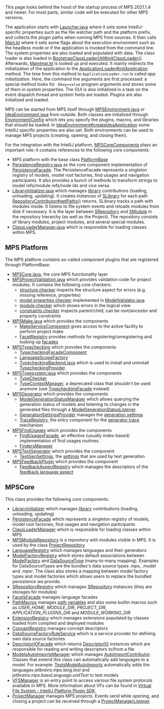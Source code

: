 This page looks behind the hood of the startup process of MPS 2021.1.4 and newer. For most parts, similar code will be executed
for other MPS versions.

The application starts with [Launcher.java](https://github.com/JetBrains/MPS/blob/master/startup/src/jetbrains/mps/Launcher.java) where it sets some IntelliJ-specific properties such as the file watcher path and the platform prefix, and collects the plugin paths when running MPS from sources.
It then calls [Main.kt](https://github.com/JetBrains/intellij-community/blob/master/platform/bootstrap/src/com/intellij/idea/Main.kt) where it sets some flags about the execution environment such as the headless
mode or if the application is invoked from the command line. The system properties are also loaded and populated with data.
The class loader is also loaded in [BootstrapClassLoaderUtil#initClassLoader()](https://github.com/JetBrains/intellij-community/blob/master/platform/bootstrap/src/com/intellij/idea/BootstrapClassLoaderUtil.java#L56). Afterwards, [MainImpl.kt](https://github.com/JetBrains/intellij-community/blob/master/platform/platform-main/src/com/intellij/idea/MainImpl.kt) is looked up
and executed. It mainly redirects the initialization of the application to the [ApplicationLoader#initApplication](https://github.com/JetBrains/intellij-community/blob/master/platform/platform-impl/src/com/intellij/idea/ApplicationLoader.kt#L63) method.
The time from this method to `ApplicationLoader.run` is called *app initialization*. Here, the command line arguments are
first processed: a special method looks for `-Dkey=value` program arguments and stores some of them in system properties.
The GUI is also initialized in a task on the event dispatch thread and system fonts are loaded. Plugins are also initialized
and loaded.

MPS can be started from MPS itself through [MPSEnvironment.java](https://github.com/JetBrains/MPS/blob/master/core/tool/environment/source_gen/jetbrains/mps/tool/environment/MpsEnvironment.java) or [IdeaEnvironment.java](https://github.com/JetBrains/MPS/blob/master/workbench/mps-platform/jetbrains.mps.ide.platform/source_gen/jetbrains/mps/tool/environment/IdeaEnvironment.java) from outside. Both classes are initialized through [EnvironmentConfig](http://127.0.0.1:63320/node?ref=r%3A2876f1ee-0b45-4db5-8c09-0682cdee5c67%28jetbrains.mps.tool.environment%29%2F7413225496542992777) which lets you specify the plugins, macros, and libraries that should be loaded. In [IdeaEnvironment#createIdeaApplication](https://github.com/JetBrains/MPS/blob/master/workbench/mps-platform/jetbrains.mps.ide.platform/source_gen/jetbrains/mps/tool/environment/IdeaEnvironment.java#L157) some IntelliJ specific properties are also set. Both environments can be used to manage MPS projects (creating, opening, and closing them).

 For the integration with the IntelliJ platform, [MPSCoreComponents](https://github.com/JetBrains/MPS/blob/master/workbench/mps-platform/source/jetbrains/mps/ide/MPSCoreComponents.java) plays an important role: it contains references to the following core components:
 
- MPS platform with the base class [PlatformBase](https://github.com/JetBrains/MPS/blob/11da1e6afdcb2a174684ca1a9efaa611da7d3393/core/platform/src-full/jetbrains/mps/core/platform/PlatformBase.java)
- [PersistenceRegistry.java](http://127.0.0.1:63320/node?ref=6ed54515-acc8-4d1e-a16c-9fd6cfe951ea%2Fjava%3Ajetbrains.mps.persistence%28MPS.Core%2F%29%2F%7EPersistenceRegistry) as the core component implementation of [PersistenceFacade](http://127.0.0.1:63320/node?ref=8865b7a8-5271-43d3-884c-6fd1d9cfdd34%2Fjava%3Aorg.jetbrains.mps.openapi.persistence%28MPS.OpenAPI%2F%29%2F%7EPersistenceFacade). The PersistenceFacade represents a singleton registry of models, model root factories, find usages and navigation participants.
  It also provides a bunch of methods to transform strings to model refs/module refs/node ids and vice versa.
- [LibraryInitializer.java](http://127.0.0.1:63320/node?ref=6ed54515-acc8-4d1e-a16c-9fd6cfe951ea%2Fjava%3Ajetbrains.mps.library%28MPS.Core%2F%29%2F%7ELibraryInitializer) which manages [library](http://127.0.0.1:63320/node?ref=6ed54515-acc8-4d1e-a16c-9fd6cfe951ea%2Fjava%3Ajetbrains.mps.library.contributor%28MPS.Core%2F%29%2F%7ELibraryContributor) contributions (loading, unloading, updating). It creates instances of [SLibrary](http://127.0.0.1:63320/node?ref=6ed54515-acc8-4d1e-a16c-9fd6cfe951ea%2Fjava%3Ajetbrains.mps.library%28MPS.Core%2F%29%2F%7ESLibrary) for each path [RepositoryContributor#getPaths()](http://127.0.0.1:63320/node?ref=6ed54515-acc8-4d1e-a16c-9fd6cfe951ea%2Fjava%3Ajetbrains.mps.library.contributor%28MPS.Core%2F%29%2F%7ERepositoryContributor.getPaths%2528%2529) returns. SLibrary tracks a path with modules inside. It listens to file system events and reloads modules from disk if necessary.  It is the layer between [SRepository](http://127.0.0.1:63320/node?ref=8865b7a8-5271-43d3-884c-6fd1d9cfdd34%2Fjava%3Aorg.jetbrains.mps.openapi.module%28MPS.OpenAPI%2F%29%2F%7ESRepository) and [SModule](http://127.0.0.1:63320/node?ref=8865b7a8-5271-43d3-884c-6fd1d9cfdd34%2Fjava%3Aorg.jetbrains.mps.openapi.module%28MPS.OpenAPI%2F%29%2F%7ESModule) in the repository hierarchy (as well as the Project).
  The repository consists of library modules, project modules, and several special modules.
- [ClassLoaderManager.java](http://127.0.0.1:63320/node?ref=6ed54515-acc8-4d1e-a16c-9fd6cfe951ea%2Fjava%3Ajetbrains.mps.classloading%28MPS.Core%2F%29%2F%7EClassLoaderManager) which is responsible for loading classes within MPS.

## MPS Platform

The MPS platform contains so-called component plugins that are registered through PlatformBase:

- [MPSCore.java](https://github.com/JetBrains/MPS/blob/master/core/kernel/source/jetbrains/mps/core/platform/MPSCore.java), the core MPS functionality layer
- [MPSProjectValidation.java](https://github.com/JetBrains/MPS/blob/master/core/project-check/source/jetbrains/mps/core/platform/MPSProjectValidation.java) which provides validation code for project modules. It contains the following core checkers:
    - [structure checker](https://github.com/JetBrains/MPS/blob/master/core/project-check/source/jetbrains/mps/project/validation/StructureChecker.java) inspects the structure aspect for errors (e.g. missing reference, properties)
    - [model properties checker](https://github.com/JetBrains/MPS/blob/master/core/project-check/source/jetbrains/mps/checkers/ModelPropertiesChecker.java) implemented in [ModelValidator.java](https://github.com/JetBrains/MPS/blob/master/core/project-check/source/jetbrains/mps/project/validation/ModelValidator.java)
    - [module checker](https://github.com/JetBrains/MPS/blob/master/core/project-check/source/jetbrains/mps/checkers/ModuleChecker.java) which shows errors in the logical view
    - [constraints checker](https://github.com/JetBrains/MPS/blob/master/core/project-check/source/jetbrains/mps/checkers/ConstraintsChecker.java) inspects parent/child, can be root/ancestor and property constraints
- [MPSMake.java](https://github.com/JetBrains/MPS/blob/master/core/make-runtime/solutions/jetbrains.mps.make/source_gen/jetbrains/mps/make/facets/MPSMake.java) which provides the components
    - [MakeServiceComponent](http://127.0.0.1:63320/node?ref=r%3Ab25dd364-bc3f-4a66-97d1-262009610c5e%28jetbrains.mps.make%29%2F5600956479087952114) gives access to the active facility to perform project make
    - [FacetRegistry](http://127.0.0.1:63320/node?ref=r%3A71895ceb-c89d-4545-aa38-89d1cd891f17%28jetbrains.mps.make.facet%29%2F6168415856807659069) provides methods for registering/unregistering and looking up [facades](https://www.jetbrains.com/help/mps/howto-integrating-into-the-mps-make-framework.html)
- [MPSTypechecking](https://github.com/JetBrains/MPS/blob/master/core/typechecking/source/jetbrains/mps/typechecking/internal/MPSTypechecking.java) which provides the components
    - [TypecheckingFacadeComponent](http://127.0.0.1:63320/node?ref=6ed54515-acc8-4d1e-a16c-9fd6cfe951ea%2Fjava%3Ajetbrains.mps.typechecking.internal%28MPS.Core%2F%29%2F%7ETypecheckingFacadeComponent)
    - [LanguageScopeFactory](http://127.0.0.1:63320/node?ref=6ed54515-acc8-4d1e-a16c-9fd6cfe951ea%2Fjava%3Ajetbrains.mps.languageScope%28MPS.Core%2F%29%2F%7ELanguageScopeFactory) 
    - [TypecheckingBackend.java](http://127.0.0.1:63320/node?ref=6ed54515-acc8-4d1e-a16c-9fd6cfe951ea%2Fjava%3Ajetbrains.mps.typechecking.backend%28MPS.Core%2F%29%2F%7ETypecheckingBackend) which is used to install and uninstall [TypecheckingProvider](http://127.0.0.1:63320/node?ref=6ed54515-acc8-4d1e-a16c-9fd6cfe951ea%2Fjava%3Ajetbrains.mps.typechecking.backend%28MPS.Core%2F%29%2F%7ETypecheckingProvider).
- [MPSTypesystem.java](http://127.0.0.1:63320/node?ref=6ed54515-acc8-4d1e-a16c-9fd6cfe951ea%2Fjava%3Ajetbrains.mps.typesystem%28MPS.Core%2F%29%2F%7EMPSTypesystem) which provides the components
    - [TypeChecker](http://127.0.0.1:63320/node?ref=6ed54515-acc8-4d1e-a16c-9fd6cfe951ea%2Fjava%3Ajetbrains.mps.typesystem.inference%28MPS.Core%2F%29%2F%7ETypeChecker)
    - [TypeContextManager](http://127.0.0.1:63320/node?ref=6ed54515-acc8-4d1e-a16c-9fd6cfe951ea%2Fjava%3Ajetbrains.mps.typesystem.inference%28MPS.Core%2F%29%2F%7ETypeContextManager), a deprecated class that shouldn't be used anymore (use [TypecheckingFacade](http://127.0.0.1:63320/node?ref=6ed54515-acc8-4d1e-a16c-9fd6cfe951ea%2Fjava%3Ajetbrains.mps.typechecking%28MPS.Core%2F%29%2F%7ETypecheckingFacade) instead)
- [MPSGenerator](http://127.0.0.1:63320/node?ref=6ed54515-acc8-4d1e-a16c-9fd6cfe951ea%2Fjava%3Ajetbrains.mps.typesystem.inference%28MPS.Core%2F%29%2F%7ETypeContextManager) which provides the components
    - [ModelGenerationStatusManager](http://127.0.0.1:63320/node?ref=6ed54515-acc8-4d1e-a16c-9fd6cfe951ea%2Fjava%3Ajetbrains.mps.generator%28MPS.Core%2F%29%2F%7EModelGenerationStatusManager) which allows querying the generation status of models and listening to changes in the generated files through a [ModelGenerationStatusListener](http://127.0.0.1:63320/node?ref=6ed54515-acc8-4d1e-a16c-9fd6cfe951ea%2Fjava%3Ajetbrains.mps.generator%28MPS.Core%2F%29%2F%7EModelGenerationStatusListener).
    - [GenerationSettingsProvider](http://127.0.0.1:63320/node?ref=6ed54515-acc8-4d1e-a16c-9fd6cfe951ea%2Fjava%3Ajetbrains.mps.generator%28MPS.Core%2F%29%2F%7EGenerationSettingsProvider) manages the [generation settings](https://www.jetbrains.com/help/mps/generator.html)
    - [TraceRegistry](http://127.0.0.1:63320/node?ref=6ed54515-acc8-4d1e-a16c-9fd6cfe951ea%2Fjava%3Ajetbrains.mps.generator.trace%28MPS.Core%2F%29%2F%7ETraceRegistry), the entry component for the [generator trace](https://www.jetbrains.com/help/mps/generator-cookbook.html#canidebugthegenerationprocess?) mechanism
- [MPSFindUsages](https://github.com/JetBrains/MPS/blob/master/core/findUsages-runtime/source_gen/jetbrains/mps/ide/findusages/MPSFindUsages.java) which provides the components
    - [FindUsagesFacade](http://127.0.0.1:63320/node?ref=8865b7a8-5271-43d3-884c-6fd1d9cfdd34%2Fjava%3Aorg.jetbrains.mps.openapi.module%28MPS.OpenAPI%2F%29%2F%7EFindUsagesFacade), an effective (usually index-based) implementation of find usages routines.
    - [FindersManager](http://127.0.0.1:63320/node?ref=r%3A78f1dc30-d9c6-41ba-bc9c-1e73f8bda079%28jetbrains.mps.ide.findusages%29%2F8568892084424438073)
- [MPSTextGenerator](https://github.com/JetBrains/MPS/blob/master/core/textgen/source/jetbrains/mps/text/impl/MPSTextGenerator.java) which provides the component 
    - [TextGenSettings](https://github.com/JetBrains/MPS/blob/master/core/textgen/source/jetbrains/mps/text/TextGenSettings.java), the [settings](https://www.jetbrains.com/help/mps/generator.html#:~:text=in%20the%20generators.-,textgen%20options,-Fail%20if%20textgen) that are used by text generation
- [MPSFeedbackPlugin](https://github.com/JetBrains/MPS/blob/master/core/aspects/feedback/feedback-api/source/jetbrains/mps/core/aspects/feedback/api/MPSFeedbackPlugin.java) which provides the component
    - [FeedbackAspectRegistry](http://127.0.0.1:63320/node?ref=9e9ef4e2-decf-4e97-bf80-9109e8b759bb%2Fjava%3Ajetbrains.mps.core.aspects.feedback.api%28jetbrains.mps.lang.feedback.api%2F%29%2F%7EFeedbackAspectRegistry) which manages the descriptors of the [feedback language aspect](https://www.jetbrains.com/help/mps/feedback.html#feedbackaspect)

## MPSCore

This class provides the following core components:

- [LibraryInitializer](http://127.0.0.1:63320/node?ref=6ed54515-acc8-4d1e-a16c-9fd6cfe951ea%2Fjava%3Ajetbrains.mps.library%28MPS.Core%2F%29%2F%7ELibraryInitializer) which manages [library](http://127.0.0.1:63320/node?ref=6ed54515-acc8-4d1e-a16c-9fd6cfe951ea%2Fjava%3Ajetbrains.mps.library.contributor%28MPS.Core%2F%29%2F%7ELibraryContributor) contributions (loading, unloading, updating)
- [PersistenceFacade](http://127.0.0.1:63320/node?ref=8865b7a8-5271-43d3-884c-6fd1d9cfdd34%2Fjava%3Aorg.jetbrains.mps.openapi.persistence%28MPS.OpenAPI%2F%29%2F%7EPersistenceFacade) which represents a singleton registry of models, model root factories, find usages and navigation participants
- [ClassLoaderManager](http://127.0.0.1:63320/node?ref=6ed54515-acc8-4d1e-a16c-9fd6cfe951ea%2Fjava%3Ajetbrains.mps.classloading%28MPS.Core%2F%29%2F%7EClassLoaderManager) which is responsible for loading classes within MPS
- [MPSModuleRepository](http://127.0.0.1:63320/node?ref=6ed54515-acc8-4d1e-a16c-9fd6cfe951ea%2Fjava%3Ajetbrains.mps.smodel%28MPS.Core%2F%29%2F%7EMPSModuleRepository) is a repository with modules visible in MPS. It is used by the class [ProjectRepository](http://127.0.0.1:63320/node?ref=6ed54515-acc8-4d1e-a16c-9fd6cfe951ea%2Fjava%3Ajetbrains.mps.project%28MPS.Core%2F%29%2F%7EProjectRepository)
- [LanguageRegistry](http://127.0.0.1:63320/node?ref=6ed54515-acc8-4d1e-a16c-9fd6cfe951ea%2Fjava%3Ajetbrains.mps.smodel.language%28MPS.Core%2F%29%2F%7ELanguageRegistry) which manages languages and their generators
- [ModelFactoryRegistry](http://127.0.0.1:63320/node?ref=6ed54515-acc8-4d1e-a16c-9fd6cfe951ea%2Fjava%3Ajetbrains.mps.extapi.persistence%28MPS.Core%2F%29%2F%7EModelFactoryRegistry) which
  stores default associations between [ModelFactory](http://127.0.0.1:63320/node?ref=8865b7a8-5271-43d3-884c-6fd1d9cfdd34%2Fjava%3Aorg.jetbrains.mps.openapi.persistence%28MPS.OpenAPI%2F%29%2F%7EModelFactory) and [DataSourceType](http://127.0.0.1:63320/node?ref=8865b7a8-5271-43d3-884c-6fd1d9cfdd34%2Fjava%3Aorg.jetbrains.mps.openapi.persistence.datasource%28MPS.OpenAPI%2F%29%2F%7EDataSourceType) (many-to-many mapping). Examples for DataSourceTypes are the bundles's data source types *.mps*, *.model* and *.mpsr*. The class also stores a mapping between model factory types and model factories which allows users to replace the bundled persistence we provide.
- [SRepositoryRegistry](http://127.0.0.1:63320/node?ref=6ed54515-acc8-4d1e-a16c-9fd6cfe951ea%2Fjava%3Ajetbrains.mps.extapi.module%28MPS.Core%2F%29%2F%7ESRepositoryRegistry) which manages [SRepository](http://127.0.0.1:63320/node?ref=8865b7a8-5271-43d3-884c-6fd1d9cfdd34%2Fjava%3Aorg.jetbrains.mps.openapi.module%28MPS.OpenAPI%2F%29%2F%7ESRepository) instances (they are storages for modules)
- [FacetsFacade](http://127.0.0.1:63320/node?ref=8865b7a8-5271-43d3-884c-6fd1d9cfdd34%2Fjava%3Aorg.jetbrains.mps.openapi.module%28MPS.OpenAPI%2F%29%2F%7EFacetsFacade) manages language facades
- [PathMacros](http://127.0.0.1:63320/node?ref=6ed54515-acc8-4d1e-a16c-9fd6cfe951ea%2Fjava%3Ajetbrains.mps.project%28MPS.Core%2F%29%2F%7EPathMacros) manages [path variables](https://www.jetbrains.com/help/mps/absolute-path-variables.html) and also some builtin macros such as *USER_HOME*, *MODULE_DIR*, *PROJECT_DIR*, *APPLICATION_PLUGINS_DIR* and *MODULE_WORKING_DIR*
- [ExtensionRegistry](http://127.0.0.1:63320/node?ref=6ed54515-acc8-4d1e-a16c-9fd6cfe951ea%2Fjava%3Ajetbrains.mps.smodel.language%28MPS.Core%2F%29%2F%7EExtensionRegistry) which manages extensions populated by classes loaded from compiled and deployed modules
- [ConceptRegistry](http://127.0.0.1:63320/node?ref=6ed54515-acc8-4d1e-a16c-9fd6cfe951ea%2Fjava%3Ajetbrains.mps.smodel.language%28MPS.Core%2F%29%2F%7EConceptRegistry) manages concept descriptors
- [DataSourceFactoryRuleService](http://127.0.0.1:63320/node?ref=6ed54515-acc8-4d1e-a16c-9fd6cfe951ea%2Fjava%3Ajetbrains.mps.extapi.persistence.datasource%28MPS.Core%2F%29%2F%7EDataSourceFactoryRuleService) which is a service provider for defining own data source factories
- [DescriptorIOFacade](http://127.0.0.1:63320/node?ref=r%3Ac7bbaee3-030a-4940-995f-2174babaf670%28jetbrains.mps.project.io%29%2F557142600900286111) which returns [DescriptorIO](http://127.0.0.1:63320/node?ref=r%3Ac7bbaee3-030a-4940-995f-2174babaf670%28jetbrains.mps.project.io%29%2F557142600900286148) instances which are responsible for reading and writing descriptors to/from a file
- [ModelsAutoImportsManager](http://127.0.0.1:63320/node?ref=6ed54515-acc8-4d1e-a16c-9fd6cfe951ea%2Fjava%3Ajetbrains.mps.project%28MPS.Core%2F%29%2F%7EModelsAutoImportsManager) which manages [AutoImportContributor](http://127.0.0.1:63320/node?ref=6ed54515-acc8-4d1e-a16c-9fd6cfe951ea%2Fjava%3Ajetbrains.mps.project%28MPS.Core%2F%29%2F%7EModelsAutoImportsManager%24AutoImportsContributor). Classes that extend this class can automatically add languages to a model. For example: [TestsModelAutoImports](https://github.com/JetBrains/MPS/blob/master/workbench/mps-workbench/source/jetbrains/mps/ide/project/listener/TestsModelAutoImports.java) automatically adds the languages *jetbrains.mps.lang.test* and *jetbrains.mps.baseLanguage.unitTest* to test models
- [VFSManager](http://127.0.0.1:63320/node?ref=6ed54515-acc8-4d1e-a16c-9fd6cfe951ea%2Fjava%3Ajetbrains.mps.vfs%28MPS.Core%2F%29%2F%7EVFSManager) is an entry point to access various file system protocols available in MPS. More information about VFs can be found in [Virtual File System - IntelliJ Platform Plugin SDK](https://plugins.jetbrains.com/docs/intellij/virtual-file-system.html).
- [ProjectManager](http://127.0.0.1:63320/node?ref=6ed54515-acc8-4d1e-a16c-9fd6cfe951ea%2Fjava%3Ajetbrains.mps.project%28MPS.Core%2F%29%2F%7EProjectManager) manages MPS projects. Events send while opening, and closing a project can be received through a [ProjectManagerListener](http://127.0.0.1:63320/node?ref=6ed54515-acc8-4d1e-a16c-9fd6cfe951ea%2Fjava%3Ajetbrains.mps.project%28MPS.Core%2F%29%2F%7EProjectManagerListener).